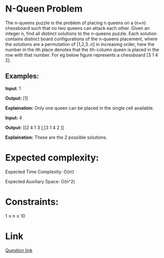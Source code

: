 # N-Queen Problem

The n-queens puzzle is the problem of placing n queens on a (n×n) chessboard such that no two queens can attack each other.
Given an integer n, find all distinct solutions to the n-queens puzzle. Each solution contains distinct board configurations of the n-queens placement, where the solutions are a permutation of [1,2,3..n] in increasing order, here the number in the ith place denotes that the ith-column queen is placed in the row with that number. For eg below figure represents a chessboard [3 1 4 2].

## Examples:

**Input**: 1

**Output:** [1]

**Explaination:** Only one queen can be placed in the single cell available.

**Input:** 4

**Output:** [[2 4 1 3 ],[3 1 4 2 ]]

**Explaination:** These are the 2 possible solutions.

# Expected complexity:
Expected Time Complexity: O(n!)

Expected Auxiliary Space: O(n^2) 

# Constraints:
1 ≤ n ≤ 10

# Link
[Question link](https://www.geeksforgeeks.org/problems/n-queen-problem0315/1?itm_source=geeksforgeeks&itm_medium=article&itm_campaign=practice_card)
